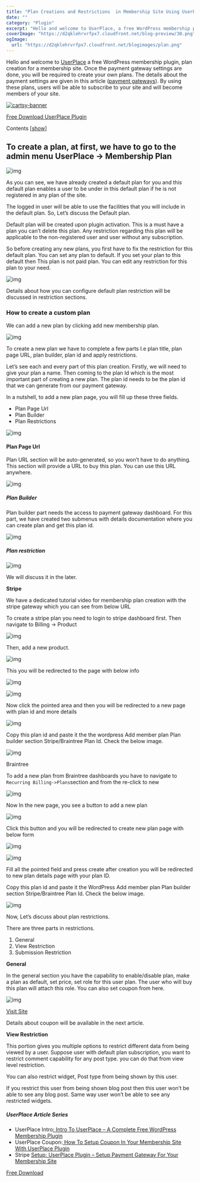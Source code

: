 ```yaml
---
title: "Plan Creations and Restrictions  in Membership Site Using UserPlace Plugin"
date: ""
category: "Plugin"
excerpt: "Hello and welcome to UserPlace, a free WordPress membership plugin, plan creation for a membership site.  Once the payment gateway settings are done, you will be required to  create your own plans."
coverImage: "https://d2qklehrvrfpx7.cloudfront.net/blog-preview/30.png"
ogImage:
  url: "https://d2qklehrvrfpx7.cloudfront.net/blogimages/plan.png"
---
```


Hello and welcome to [UserPlace](https://redq.io/userplace) a free WordPress membership plugin, plan creation for a membership site. Once the payment gateway settings are done, you will be required to create your own plans. The details about the payment settings are given in this article ([payment gateways](https://redq.io/blog/membership-plugin-with-payment-gateways/)). By using these plans, users will be able to subscribe to your site and will become members of your site.

[![cartsy-banner](https://d2qklehrvrfpx7.cloudfront.net/blogimages/cartsy-banner.jpg)](https://bit.ly/cartsyTheme)

[Free Download UserPlace Plugin](https://wordpress.org/plugins/userplace-member-subscription-restriction-payments/)

Contents [[show](https://redq.io/blog/plan-creations-membership-site/?fbclid=IwAR3nuQDrtMh2H16D7Ai1Lqy4o382HDgIKH0VYWuQTFUQ3Y4xuCBtln85jt4#)]

## To create a plan, at first, we have to go to the admin menu UserPlace -> Membership Plan

![img](https://d2qklehrvrfpx7.cloudfront.net/blogimages/plan1.png)

As you can see, we have already created a default plan for you and this default plan enables a user to be under in this default plan if he is not registered in any plan of the site.

The logged in user will be able to use the facilities that you will include in the default plan. So, Let’s discuss the Default plan.

Default plan will be created upon plugin activation. This is a must have a plan you can’t delete this plan. Any restriction regarding this plan will be applicable to the non-registered user and user without any subscription.

So before creating any new plans, you first have to fix the restriction for this default plan. You can set any plan to default. If you set your plan to this default then This plan is not paid plan. You can edit any restriction for this plan to your need.

![img](https://d2qklehrvrfpx7.cloudfront.net/blogimages/plan2.png)

Details about how you can configure default plan restriction will be discussed in restriction sections.

### **How to create a custom plan**

We can add a new plan by clicking add new membership plan.

![img](https://d2qklehrvrfpx7.cloudfront.net/blogimages/plan3.png)

To create a new plan we have to complete a few parts I.e plan title, plan page URL, plan builder, plan id and apply restrictions.

Let’s see each and every part of this plan creation. Firstly, we will need to give your plan a name. Then coming to the plan Id which is the most important part of creating a new plan. The plan id needs to be the plan id that we can generate from our payment gateway.

In a nutshell, to add a new plan page, you will fill up these three fields.

- Plan Page Url
- Plan Builder
- Plan Restrictions

![img](https://d2qklehrvrfpx7.cloudfront.net/blogimages/plan4.png)

#### **Plan Page Url**

Plan URL section will be auto-generated, so you won’t have to do anything. This section will provide a URL to buy this plan. You can use this URL anywhere.

![img](https://d2qklehrvrfpx7.cloudfront.net/blogimages/plan5.png)

##### **Plan Builder**

Plan builder part needs the access to payment gateway dashboard. For this part, we have created two submenus with details documentation where you can create plan and get this plan id.

![img](https://d2qklehrvrfpx7.cloudfront.net/blogimages/plan6.png)

##### **Plan restriction**

![img](https://d2qklehrvrfpx7.cloudfront.net/blogimages/plan7.png)

We will discuss it in the later.

**Stripe**

We have a dedicated tutorial video for membership plan creation with the stripe gateway which you can see from below URL

To create a stripe plan you need to login to stripe dashboard first. Then navigate to Billing -> Product

![img](https://d2qklehrvrfpx7.cloudfront.net/blogimages/plan8.png)

Then, add a new product.

![img](https://d2qklehrvrfpx7.cloudfront.net/blogimages/plan9.png)

This you will be redirected to the page with below info

![img](https://d2qklehrvrfpx7.cloudfront.net/blogimages/plan10.png)

![img](https://d2qklehrvrfpx7.cloudfront.net/blogimages/plan11.png)

Now click the pointed area and then you will be redirected to a new page with plan id and more details

![img](https://d2qklehrvrfpx7.cloudfront.net/blogimages/plan12.png)

Copy this plan id and paste it the the wordpress Add member plan Plan builder section Stripe/Braintree Plan Id. Check the below image.

![img](https://d2qklehrvrfpx7.cloudfront.net/blogimages/plan13.png)

Braintree

To add a new plan from Braintree dashboards you have to navigate to `Recurring Billing->Plans`section and from the re-click to new

![img](https://d2qklehrvrfpx7.cloudfront.net/blogimages/plan14.png)

Now In the new page, you see a button to add a new plan

![img](https://d2qklehrvrfpx7.cloudfront.net/blogimages/plan15.png)

Click this button and you will be redirected to create new plan page with below form

![img](https://d2qklehrvrfpx7.cloudfront.net/blogimages/plan16.png)

![img](https://d2qklehrvrfpx7.cloudfront.net/blogimages/plan17.png)

Fill all the pointed field and press create after creation you will be redirected to new plan details page with your plan ID.

Copy this plan id and paste it the WordPress Add member plan Plan builder section Stripe/Braintree Plan Id. Check the below image.

![img](https://d2qklehrvrfpx7.cloudfront.net/blogimages/plan18.png)

Now, Let’s discuss about plan restrictions.

There are three parts in restrictions.

1. General
2. View Restriction
3. Submission Restriction

**General**

In the general section you have the capability to enable/disable plan, make a plan as default, set price, set role for this user plan. The user who will buy this plan will attach this role. You can also set coupon from here.

![img](https://d2qklehrvrfpx7.cloudfront.net/blogimages/plan19.png)

<a href="https://redq.io/userplac" class="btn">Visit Site</a>

Details about coupon will be available in the next article.

**View Restriction**

This portion gives you multiple options to restrict different data from being viewed by a user. Suppose user with default plan subscription, you want to restrict comment capability for any post type. you can do that from view level restriction.

You can also restrict widget, Post type from being shown by this user.

If you restrict this user from being shown blog post then this user won’t be able to see any blog post. Same way user won’t be able to see any restricted widgets.

##### UserPlace Article Series

- UserPlace Intro[: Intro To UserPlace – A Complete Free WordPress Membership Plugin](https://redq.io/blog/userplace-wordpress-membership-plugin-free/)
- UserPlace Coupon:[ How To Setup Coupon In Your Membership Site With UserPlace Plugin](https://redq.io/blog/userplace-setup-coupon-user-role-and-menu-restrictions-on-your-membership-site/)
- Stripe [Setup: UserPlace Plugin – Setup Payment Gateway For Your Membership Site](https://redq.io/blog/membership-plugin-with-payment-gateways/)

<a href="https://wordpress.org/plugins/userplace-member-subscription-restriction-payments/" class="btn">Free Download</a>
